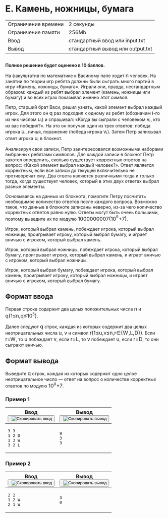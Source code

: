 <div class="problem__statement text" data-bem="{&quot;problem__statement&quot;:{}}">
<div class="problem-statement">
   <div class="header">
      <h1 class="title">E. Камень, ножницы, бумага</h1>
      <table>
         <tbody><tr class="time-limit">
            <td class="property-title">Ограничение времени</td>
            <td>2&nbsp;секунды</td>
         </tr>
         <tr class="memory-limit">
            <td class="property-title">Ограничение памяти</td>
            <td>256Mb</td>
         </tr>
         <tr class="input-file">
            <td class="property-title">Ввод</td>
            <td colspan="1">стандартный ввод или input.txt</td>
         </tr>
         <tr class="output-file">
            <td class="property-title">Вывод</td>
            <td colspan="1">стандартный вывод или output.txt</td>
         </tr>
      </tbody></table>
   </div>
   <h2></h2>
   <div class="legend">
      <!--l. 48-->
      <p style="text-indent: 0em;"><span style="font-weight: bold;">Полное решение будет оценено в 10 баллов.</span><!--l. 50-->
      </p><p style="text-indent: 0em;">На факультатив по математике к Васиному папе ходит <!--l. 50--><span class="MathJax_Preview" style="color: inherit; display: none;"></span><span id="MathJax-Element-1-Frame" class="mjx-chtml MathJax_CHTML" tabindex="0" style="font-size: 117%;"><span id="MJXc-Node-1" class="mjx-math" style="text-indent: 0em;"><span id="MJXc-Node-2" class="mjx-mrow"><span id="MJXc-Node-3" class="mjx-mi"><span class="mjx-char MJXc-TeX-math-I" style="padding-top: 0.247em; padding-bottom: 0.308em;">n</span></span></span></span></span><script type="math/mml" id="MathJax-Element-1"><math display="inline" style="text-indent:
      0em;" xmlns="http://www.w3.org/1998/Math/MathML"><mi>n</mi></math></script> человек. На занятии по теории игр ребята должны были сыграть
      много партий в игру «Камень, ножницы, бумага». Играли они, правда, нестандартным образом: каждый из ребят выбрал элемент (камень,
      ножницы или бумагу) и во всех играх показывал именно этот символ. <!--l. 52-->
      </p><p style="text-indent: 0em;">Петр, старший брат Васи, решил узнать, какой элемент выбрал каждый игрок. Для этого он <!--l.
      52--><span class="MathJax_Preview" style="color: inherit; display: none;"></span><span id="MathJax-Element-2-Frame" class="mjx-chtml MathJax_CHTML" tabindex="0" style="font-size: 117%;"><span id="MJXc-Node-4" class="mjx-math" style="text-indent: 0em;"><span id="MJXc-Node-5" class="mjx-mrow"><span id="MJXc-Node-6" class="mjx-mi"><span class="mjx-char MJXc-TeX-math-I" style="padding-top: 0.247em; padding-bottom: 0.491em; padding-right: 0.014em;">q</span></span></span></span></span><script type="math/mml" id="MathJax-Element-2"><math display="inline" style="text-indent: 0em;" xmlns="http://www.w3.org/1998/Math/MathML"><mi>q</mi></math></script> раз подходил
      к одному из ребят (обозначим <!--l. 52--><span class="MathJax_Preview" style="color: inherit; display: none;"></span><span id="MathJax-Element-3-Frame" class="mjx-chtml MathJax_CHTML" tabindex="0" style="font-size: 117%;"><span id="MJXc-Node-7" class="mjx-math" style="text-indent: 0em;"><span id="MJXc-Node-8" class="mjx-mrow"><span id="MJXc-Node-9" class="mjx-mi"><span class="mjx-char MJXc-TeX-math-I" style="padding-top: 0.43em; padding-bottom: 0.308em;">i</span></span></span></span></span><script type="math/mml" id="MathJax-Element-3"><math display="inline" style="text-indent: 0em;" xmlns="http://www.w3.org/1998/Math/MathML"><mi>i</mi></math></script>-го
      из них числом <!--l. 52--><span class="MathJax_Preview" style="color: inherit; display: none;"></span><span id="MathJax-Element-4-Frame" class="mjx-chtml MathJax_CHTML" tabindex="0" style="font-size: 117%;"><span id="MJXc-Node-10" class="mjx-math" style="text-indent: 0em;"><span id="MJXc-Node-11" class="mjx-mrow"><span id="MJXc-Node-12" class="mjx-msub"><span class="mjx-base"><span id="MJXc-Node-13" class="mjx-mrow"><span id="MJXc-Node-14" class="mjx-mi"><span class="mjx-char MJXc-TeX-math-I" style="padding-top: 0.247em; padding-bottom: 0.308em;">u</span></span></span></span><span class="mjx-sub" style="font-size: 70.7%; vertical-align: -0.212em; padding-right: 0.071em;"><span id="MJXc-Node-15" class="mjx-mrow" style=""><span id="MJXc-Node-16" class="mjx-mi"><span class="mjx-char MJXc-TeX-math-I" style="padding-top: 0.43em; padding-bottom: 0.308em;">i</span></span></span></span></span></span></span></span><script type="math/mml" id="MathJax-Element-4"><math display="inline" style="text-indent: 0em;" xmlns="http://www.w3.org/1998/Math/MathML"><msub><mrow><mi>u</mi></mrow><mrow><mi>i</mi></mrow></msub></math></script>)
      и спрашивал: «Когда вы сыграли с человеком <!--l. 52--><span class="MathJax_Preview" style="color: inherit; display: none;"></span><span id="MathJax-Element-5-Frame" class="mjx-chtml MathJax_CHTML" tabindex="0" style="font-size: 117%;"><span id="MJXc-Node-17" class="mjx-math" style="text-indent: 0em;"><span id="MJXc-Node-18" class="mjx-mrow"><span id="MJXc-Node-19" class="mjx-msub"><span class="mjx-base"><span id="MJXc-Node-20" class="mjx-mrow"><span id="MJXc-Node-21" class="mjx-mi"><span class="mjx-char MJXc-TeX-math-I" style="padding-top: 0.247em; padding-bottom: 0.308em;">v</span></span></span></span><span class="mjx-sub" style="font-size: 70.7%; vertical-align: -0.212em; padding-right: 0.071em;"><span id="MJXc-Node-22" class="mjx-mrow" style=""><span id="MJXc-Node-23" class="mjx-mi"><span class="mjx-char MJXc-TeX-math-I" style="padding-top: 0.43em; padding-bottom: 0.308em;">i</span></span></span></span></span></span></span></span><script type="math/mml" id="MathJax-Element-5"><math display="inline" style="text-indent: 0em;" xmlns="http://www.w3.org/1998/Math/MathML"><msub><mrow><mi>v</mi></mrow><mrow><mi>i</mi></mrow></msub></math></script>,
      кто из вас победил?». На это он получал один из трех ответов: победа игрока <!--l. 52--><span class="MathJax_Preview" style="color: inherit; display: none;"></span><span id="MathJax-Element-6-Frame" class="mjx-chtml MathJax_CHTML" tabindex="0" style="font-size: 117%;"><span id="MJXc-Node-24" class="mjx-math" style="text-indent: 0em;"><span id="MJXc-Node-25" class="mjx-mrow"><span id="MJXc-Node-26" class="mjx-msub"><span class="mjx-base"><span id="MJXc-Node-27" class="mjx-mrow"><span id="MJXc-Node-28" class="mjx-mi"><span class="mjx-char MJXc-TeX-math-I" style="padding-top: 0.247em; padding-bottom: 0.308em;">u</span></span></span></span><span class="mjx-sub" style="font-size: 70.7%; vertical-align: -0.212em; padding-right: 0.071em;"><span id="MJXc-Node-29" class="mjx-mrow" style=""><span id="MJXc-Node-30" class="mjx-mi"><span class="mjx-char MJXc-TeX-math-I" style="padding-top: 0.43em; padding-bottom: 0.308em;">i</span></span></span></span></span></span></span></span><script type="math/mml" id="MathJax-Element-6"><math display="inline" style="text-indent:
      0em;" xmlns="http://www.w3.org/1998/Math/MathML"><msub><mrow><mi>u</mi></mrow><mrow><mi>i</mi></mrow></msub></math></script>, ничья,
      поражение (победа игрока <!--l. 52--><span class="MathJax_Preview" style="color: inherit; display: none;"></span><span id="MathJax-Element-7-Frame" class="mjx-chtml MathJax_CHTML" tabindex="0" style="font-size: 117%;"><span id="MJXc-Node-31" class="mjx-math" style="text-indent: 0em;"><span id="MJXc-Node-32" class="mjx-mrow"><span id="MJXc-Node-33" class="mjx-msub"><span class="mjx-base"><span id="MJXc-Node-34" class="mjx-mrow"><span id="MJXc-Node-35" class="mjx-mi"><span class="mjx-char MJXc-TeX-math-I" style="padding-top: 0.247em; padding-bottom: 0.308em;">v</span></span></span></span><span class="mjx-sub" style="font-size: 70.7%; vertical-align: -0.212em; padding-right: 0.071em;"><span id="MJXc-Node-36" class="mjx-mrow" style=""><span id="MJXc-Node-37" class="mjx-mi"><span class="mjx-char MJXc-TeX-math-I" style="padding-top: 0.43em; padding-bottom: 0.308em;">i</span></span></span></span></span></span></span></span><script type="math/mml" id="MathJax-Element-7"><math display="inline" style="text-indent: 0em;" xmlns="http://www.w3.org/1998/Math/MathML"><msub><mrow><mi>v</mi></mrow><mrow><mi>i</mi></mrow></msub></math></script>).
      Затем Петр записывал ответ игрока <!--l. 52--><span class="MathJax_Preview" style="color: inherit; display: none;"></span><span id="MathJax-Element-8-Frame" class="mjx-chtml MathJax_CHTML" tabindex="0" style="font-size: 117%;"><span id="MJXc-Node-38" class="mjx-math" style="text-indent: 0em;"><span id="MJXc-Node-39" class="mjx-mrow"><span id="MJXc-Node-40" class="mjx-msub"><span class="mjx-base"><span id="MJXc-Node-41" class="mjx-mrow"><span id="MJXc-Node-42" class="mjx-mi"><span class="mjx-char MJXc-TeX-math-I" style="padding-top: 0.247em; padding-bottom: 0.308em;">u</span></span></span></span><span class="mjx-sub" style="font-size: 70.7%; vertical-align: -0.212em; padding-right: 0.071em;"><span id="MJXc-Node-43" class="mjx-mrow" style=""><span id="MJXc-Node-44" class="mjx-mi"><span class="mjx-char MJXc-TeX-math-I" style="padding-top: 0.43em; padding-bottom: 0.308em;">i</span></span></span></span></span></span></span></span><script type="math/mml" id="MathJax-Element-8"><math display="inline" style="text-indent: 0em;" xmlns="http://www.w3.org/1998/Math/MathML"><msub><mrow><mi>u</mi></mrow><mrow><mi>i</mi></mrow></msub></math></script>
      в блокнот. <!--l. 54-->
      </p><p style="text-indent: 0em;">Анализируя свои записи, Петр заинтересовался возможными наборами выбранных ребятами символов.
      Для каждой записи в блокнот Петр захотел определить, сколько существует корректных ответов на вопрос: «Какой элемент выбрал
      каждый человек?». Ответ является корректным, если все записи до текущей включительно не противоречат ему. Два ответа являются
      различными тогда и только тогда, когда существует человек, который в этих двух ответах выбрал разные элементы. <!--l. 56-->
      </p><p style="text-indent: 0em;">Основываясь на данных из блокнота, помогите Петру посчитать необходимое количество ответов
      после каждого вопроса. Возможно такое, что данные в блокноте записаны неверно, из-за чего количество корректных ответов равно
      нулю. Ответы могут быть очень большими, поэтому выведите их по модулю <!--l. 56--><span class="MathJax_Preview" style="color: inherit; display: none;"></span><span id="MathJax-Element-9-Frame" class="mjx-chtml MathJax_CHTML" tabindex="0" style="font-size: 117%;"><span id="MJXc-Node-45" class="mjx-math" style="text-indent: 0em;"><span id="MJXc-Node-46" class="mjx-mrow"><span id="MJXc-Node-47" class="mjx-mn"><span class="mjx-char MJXc-TeX-main-R" style="padding-top: 0.369em; padding-bottom: 0.369em;">1</span></span><span id="MJXc-Node-48" class="mjx-mn"><span class="mjx-char MJXc-TeX-main-R" style="padding-top: 0.369em; padding-bottom: 0.369em;">0</span></span><span id="MJXc-Node-49" class="mjx-mn"><span class="mjx-char MJXc-TeX-main-R" style="padding-top: 0.369em; padding-bottom: 0.369em;">0</span></span><span id="MJXc-Node-50" class="mjx-mn"><span class="mjx-char MJXc-TeX-main-R" style="padding-top: 0.369em; padding-bottom: 0.369em;">0</span></span><span id="MJXc-Node-51" class="mjx-mn"><span class="mjx-char MJXc-TeX-main-R" style="padding-top: 0.369em; padding-bottom: 0.369em;">0</span></span><span id="MJXc-Node-52" class="mjx-mn"><span class="mjx-char MJXc-TeX-main-R" style="padding-top: 0.369em; padding-bottom: 0.369em;">0</span></span><span id="MJXc-Node-53" class="mjx-mn"><span class="mjx-char MJXc-TeX-main-R" style="padding-top: 0.369em; padding-bottom: 0.369em;">0</span></span><span id="MJXc-Node-54" class="mjx-mn"><span class="mjx-char MJXc-TeX-main-R" style="padding-top: 0.369em; padding-bottom: 0.369em;">0</span></span><span id="MJXc-Node-55" class="mjx-mn"><span class="mjx-char MJXc-TeX-main-R" style="padding-top: 0.369em; padding-bottom: 0.369em;">0</span></span><span id="MJXc-Node-56" class="mjx-mn"><span class="mjx-char MJXc-TeX-main-R" style="padding-top: 0.369em; padding-bottom: 0.369em;">7</span></span></span></span></span><script type="math/mml" id="MathJax-Element-9"><math display="inline" style="text-indent:
      0em;" xmlns="http://www.w3.org/1998/Math/MathML"><mn>1</mn><mn>0</mn><mn>0</mn><mn>0</mn><mn>0</mn><mn>0</mn><mn>0</mn><mn>0</mn><mn>0</mn><mn>7</mn></math></script><!--l.
      56--><span class="MathJax_Preview" style="color: inherit; display: none;"></span><span id="MathJax-Element-10-Frame" class="mjx-chtml MathJax_CHTML" tabindex="0" style="font-size: 117%;"><span id="MJXc-Node-57" class="mjx-math" style="text-indent: 0em;"><span id="MJXc-Node-58" class="mjx-mrow"><span id="MJXc-Node-59" class="mjx-mrow"><span id="MJXc-Node-60" class="mjx-mo"><span class="mjx-char MJXc-TeX-size1-R" style="padding-top: 0.614em; padding-bottom: 0.614em;">(</span></span><span id="MJXc-Node-61" class="mjx-mrow"><span id="MJXc-Node-62" class="mjx-mn"><span class="mjx-char MJXc-TeX-main-R" style="padding-top: 0.369em; padding-bottom: 0.369em;">1</span></span><span id="MJXc-Node-63" class="mjx-msup"><span class="mjx-base"><span id="MJXc-Node-64" class="mjx-mrow"><span id="MJXc-Node-65" class="mjx-mn"><span class="mjx-char MJXc-TeX-main-R" style="padding-top: 0.369em; padding-bottom: 0.369em;">0</span></span></span></span><span class="mjx-sup" style="font-size: 70.7%; vertical-align: 0.591em; padding-left: 0px; padding-right: 0.071em;"><span id="MJXc-Node-66" class="mjx-mrow" style=""><span id="MJXc-Node-67" class="mjx-mn"><span class="mjx-char MJXc-TeX-main-R" style="padding-top: 0.369em; padding-bottom: 0.369em;">9</span></span></span></span></span><span id="MJXc-Node-68" class="mjx-mo MJXc-space2"><span class="mjx-char MJXc-TeX-main-R" style="padding-top: 0.308em; padding-bottom: 0.43em;">+</span></span><span id="MJXc-Node-69" class="mjx-mn MJXc-space2"><span class="mjx-char MJXc-TeX-main-R" style="padding-top: 0.369em; padding-bottom: 0.369em;">7</span></span></span><span id="MJXc-Node-70" class="mjx-mo"><span class="mjx-char MJXc-TeX-size1-R" style="padding-top: 0.614em; padding-bottom: 0.614em;">)</span></span></span></span></span></span><script type="math/mml" id="MathJax-Element-10"><math display="inline" style="text-indent: 0em;" xmlns="http://www.w3.org/1998/Math/MathML"><mrow><mo>(</mo><mrow><mn>1</mn><msup><mrow><mn>0</mn></mrow><mrow><mn>9</mn></mrow></msup>
      <mo>+</mo> <mn>7</mn></mrow><mo>)</mo></mrow></math></script>. <!--l. 58-->
      </p><p style="text-indent: 0em;">Игрок, который выбрал камень, побеждает игрока, который выбрал ножницы, проигрывает игроку,
      который выбрал бумагу, и играет вничью с игроком, который выбрал камень. <!--l. 60-->
      </p><p style="text-indent: 0em;">Игрок, который выбрал ножницы, побеждает игрока, который выбрал бумагу, проигрывает игроку,
      который выбрал камень, и играет вничью с игроком, который выбрал ножницы. <!--l. 62-->
      </p><p style="text-indent: 0em;">Игрок, который выбрал бумагу, побеждает игрока, который выбрал камень, проигрывает игроку,
      который выбрал ножницы, и играет вничью с игроком, который выбрал бумагу. </p>
      <p></p>
      <p></p>
      <p></p>
      <p></p>
      <p></p>
      <p></p>
      <p></p>

   </div>
   <h2>Формат ввода</h2>
   <div class="input-specification">
      <!--l. 67-->
      <p style="text-indent: 0em;">Первая строка содержит два целых положительных числа <!--l. 67--><span class="MathJax_Preview" style="color: inherit; display: none;"></span><span id="MathJax-Element-11-Frame" class="mjx-chtml MathJax_CHTML" tabindex="0" style="font-size: 117%;"><span id="MJXc-Node-71" class="mjx-math" style="text-indent: 0em;"><span id="MJXc-Node-72" class="mjx-mrow"><span id="MJXc-Node-73" class="mjx-mi"><span class="mjx-char MJXc-TeX-math-I" style="padding-top: 0.247em; padding-bottom: 0.308em;">n</span></span></span></span></span><script type="math/mml" id="MathJax-Element-11"><math display="inline" style="text-indent:
      0em;" xmlns="http://www.w3.org/1998/Math/MathML"><mi>n</mi></math></script> и <!--l. 67--><span class="MathJax_Preview" style="color: inherit; display: none;"></span><span id="MathJax-Element-12-Frame" class="mjx-chtml MathJax_CHTML" tabindex="0" style="font-size: 117%;"><span id="MJXc-Node-74" class="mjx-math" style="text-indent: 0em;"><span id="MJXc-Node-75" class="mjx-mrow"><span id="MJXc-Node-76" class="mjx-mi"><span class="mjx-char MJXc-TeX-math-I" style="padding-top: 0.247em; padding-bottom: 0.491em; padding-right: 0.014em;">q</span></span></span></span></span><script type="math/mml" id="MathJax-Element-12"><math display="inline" style="text-indent:
      0em;" xmlns="http://www.w3.org/1998/Math/MathML"><mi>q</mi></math></script><!--l. 67--><span class="MathJax_Preview" style="color: inherit; display: none;"></span><span id="MathJax-Element-13-Frame" class="mjx-chtml MathJax_CHTML" tabindex="0" style="font-size: 117%;"><span id="MJXc-Node-77" class="mjx-math" style="text-indent: 0em;"><span id="MJXc-Node-78" class="mjx-mrow"><span id="MJXc-Node-79" class="mjx-mrow"><span id="MJXc-Node-80" class="mjx-mo"><span class="mjx-char MJXc-TeX-size1-R" style="padding-top: 0.614em; padding-bottom: 0.614em;">(</span></span><span id="MJXc-Node-81" class="mjx-mrow"><span id="MJXc-Node-82" class="mjx-mn"><span class="mjx-char MJXc-TeX-main-R" style="padding-top: 0.369em; padding-bottom: 0.369em;">1</span></span><span id="MJXc-Node-83" class="mjx-mo MJXc-space3"><span class="mjx-char MJXc-TeX-main-R" style="padding-top: 0.369em; padding-bottom: 0.491em;">≤</span></span><span id="MJXc-Node-84" class="mjx-mi MJXc-space3"><span class="mjx-char MJXc-TeX-math-I" style="padding-top: 0.247em; padding-bottom: 0.308em;">n</span></span><span id="MJXc-Node-85" class="mjx-mo"><span class="mjx-char MJXc-TeX-main-R" style="margin-top: -0.18em; padding-bottom: 0.553em;">,</span></span><span id="MJXc-Node-86" class="mjx-mi MJXc-space1"><span class="mjx-char MJXc-TeX-math-I" style="padding-top: 0.247em; padding-bottom: 0.491em; padding-right: 0.014em;">q</span></span><span id="MJXc-Node-87" class="mjx-mo MJXc-space3"><span class="mjx-char MJXc-TeX-main-R" style="padding-top: 0.369em; padding-bottom: 0.491em;">≤</span></span><span id="MJXc-Node-88" class="mjx-mn MJXc-space3"><span class="mjx-char MJXc-TeX-main-R" style="padding-top: 0.369em; padding-bottom: 0.369em;">1</span></span><span id="MJXc-Node-89" class="mjx-msup"><span class="mjx-base"><span id="MJXc-Node-90" class="mjx-mrow"><span id="MJXc-Node-91" class="mjx-mn"><span class="mjx-char MJXc-TeX-main-R" style="padding-top: 0.369em; padding-bottom: 0.369em;">0</span></span></span></span><span class="mjx-sup" style="font-size: 70.7%; vertical-align: 0.591em; padding-left: 0px; padding-right: 0.071em;"><span id="MJXc-Node-92" class="mjx-mrow" style=""><span id="MJXc-Node-93" class="mjx-mn"><span class="mjx-char MJXc-TeX-main-R" style="padding-top: 0.369em; padding-bottom: 0.369em;">5</span></span></span></span></span></span><span id="MJXc-Node-94" class="mjx-mo"><span class="mjx-char MJXc-TeX-size1-R" style="padding-top: 0.614em; padding-bottom: 0.614em;">)</span></span></span></span></span></span><script type="math/mml" id="MathJax-Element-13"><math display="inline" style="text-indent: 0em;" xmlns="http://www.w3.org/1998/Math/MathML"><mrow><mo>(</mo><mrow><mn>1</mn> <mo>≤</mo> <mi>n</mi><mo>,</mo><mi>q</mi> <mo>≤</mo>
      <mn>1</mn><msup><mrow><mn>0</mn></mrow><mrow><mn>5</mn></mrow></msup></mrow><mo>)</mo></mrow></math></script>. <!--l. 69-->
      </p><p style="text-indent: 0em;">Далее следуют <!--l. 69--><span class="MathJax_Preview" style="color: inherit; display: none;"></span><span id="MathJax-Element-14-Frame" class="mjx-chtml MathJax_CHTML" tabindex="0" style="font-size: 117%;"><span id="MJXc-Node-95" class="mjx-math" style="text-indent: 0em;"><span id="MJXc-Node-96" class="mjx-mrow"><span id="MJXc-Node-97" class="mjx-mi"><span class="mjx-char MJXc-TeX-math-I" style="padding-top: 0.247em; padding-bottom: 0.491em; padding-right: 0.014em;">q</span></span></span></span></span><script type="math/mml" id="MathJax-Element-14"><math display="inline" style="text-indent: 0em;" xmlns="http://www.w3.org/1998/Math/MathML"><mi>q</mi></math></script>
      строк, каждая из которых содержит два целых неотрицательных числа <!--l. 69--><span class="MathJax_Preview" style="color: inherit; display: none;"></span><span id="MathJax-Element-15-Frame" class="mjx-chtml MathJax_CHTML" tabindex="0" style="font-size: 117%;"><span id="MJXc-Node-98" class="mjx-math" style="text-indent: 0em;"><span id="MJXc-Node-99" class="mjx-mrow"><span id="MJXc-Node-100" class="mjx-mi"><span class="mjx-char MJXc-TeX-math-I" style="padding-top: 0.247em; padding-bottom: 0.308em;">u</span></span></span></span></span><script type="math/mml" id="MathJax-Element-15"><math display="inline" style="text-indent: 0em;" xmlns="http://www.w3.org/1998/Math/MathML"><mi>u</mi></math></script>, <!--l. 69--><span class="MathJax_Preview" style="color: inherit; display: none;"></span><span id="MathJax-Element-16-Frame" class="mjx-chtml MathJax_CHTML" tabindex="0" style="font-size: 117%;"><span id="MJXc-Node-101" class="mjx-math" style="text-indent: 0em;"><span id="MJXc-Node-102" class="mjx-mrow"><span id="MJXc-Node-103" class="mjx-mi"><span class="mjx-char MJXc-TeX-math-I" style="padding-top: 0.247em; padding-bottom: 0.308em;">v</span></span></span></span></span><script type="math/mml" id="MathJax-Element-16"><math display="inline" style="text-indent: 0em;" xmlns="http://www.w3.org/1998/Math/MathML"><mi>v</mi></math></script> и символ <!--l. 69--><span class="MathJax_Preview" style="color: inherit; display: none;"></span><span id="MathJax-Element-17-Frame" class="mjx-chtml MathJax_CHTML" tabindex="0" style="font-size: 117%;"><span id="MJXc-Node-104" class="mjx-math" style="text-indent: 0em;"><span id="MJXc-Node-105" class="mjx-mrow"><span id="MJXc-Node-106" class="mjx-mi"><span class="mjx-char MJXc-TeX-math-I" style="padding-top: 0.247em; padding-bottom: 0.308em;">r</span></span></span></span></span><script type="math/mml" id="MathJax-Element-17"><math display="inline" style="text-indent:
      0em;" xmlns="http://www.w3.org/1998/Math/MathML"><mi>r</mi></math></script><!--l. 69--><span class="MathJax_Preview" style="color: inherit; display: none;"></span><span id="MathJax-Element-18-Frame" class="mjx-chtml MathJax_CHTML" tabindex="0" style="font-size: 117%;"><span id="MJXc-Node-107" class="mjx-math" style="text-indent: 0em;"><span id="MJXc-Node-108" class="mjx-mrow"><span id="MJXc-Node-109" class="mjx-mspace" style="width: 1em; height: 0px;"></span><span id="MJXc-Node-110" class="mjx-mrow"><span id="MJXc-Node-111" class="mjx-mo"><span class="mjx-char MJXc-TeX-main-R" style="padding-top: 0.491em; padding-bottom: 0.614em;">(</span></span><span id="MJXc-Node-112" class="mjx-mrow"><span id="MJXc-Node-113" class="mjx-mn"><span class="mjx-char MJXc-TeX-main-R" style="padding-top: 0.369em; padding-bottom: 0.369em;">1</span></span><span id="MJXc-Node-114" class="mjx-mo MJXc-space3"><span class="mjx-char MJXc-TeX-main-R" style="padding-top: 0.369em; padding-bottom: 0.491em;">≤</span></span><span id="MJXc-Node-115" class="mjx-mi MJXc-space3"><span class="mjx-char MJXc-TeX-math-I" style="padding-top: 0.247em; padding-bottom: 0.308em;">u</span></span><span id="MJXc-Node-116" class="mjx-mo"><span class="mjx-char MJXc-TeX-main-R" style="margin-top: -0.18em; padding-bottom: 0.553em;">,</span></span><span id="MJXc-Node-117" class="mjx-mi MJXc-space1"><span class="mjx-char MJXc-TeX-math-I" style="padding-top: 0.247em; padding-bottom: 0.308em;">v</span></span><span id="MJXc-Node-118" class="mjx-mo MJXc-space3"><span class="mjx-char MJXc-TeX-main-R" style="padding-top: 0.369em; padding-bottom: 0.491em;">≤</span></span><span id="MJXc-Node-119" class="mjx-mi MJXc-space3"><span class="mjx-char MJXc-TeX-math-I" style="padding-top: 0.247em; padding-bottom: 0.308em;">n</span></span><span id="MJXc-Node-120" class="mjx-mo"><span class="mjx-char MJXc-TeX-main-R" style="margin-top: -0.18em; padding-bottom: 0.553em;">,</span></span><span id="MJXc-Node-121" class="mjx-mi MJXc-space1"><span class="mjx-char MJXc-TeX-math-I" style="padding-top: 0.247em; padding-bottom: 0.308em;">r</span></span><span id="MJXc-Node-122" class="mjx-mo MJXc-space3"><span class="mjx-char MJXc-TeX-main-R" style="padding-top: 0.247em; padding-bottom: 0.369em;">∈</span></span><span id="MJXc-Node-123" class="mjx-mrow MJXc-space3"><span id="MJXc-Node-124" class="mjx-mo"><span class="mjx-char MJXc-TeX-main-R" style="padding-top: 0.491em; padding-bottom: 0.614em;">{</span></span><span id="MJXc-Node-125" class="mjx-mrow"><span id="MJXc-Node-126" class="mjx-mi"><span class="mjx-char MJXc-TeX-math-I" style="padding-top: 0.491em; padding-bottom: 0.308em; padding-right: 0.104em;">W</span></span><span id="MJXc-Node-127" class="mjx-mo"><span class="mjx-char MJXc-TeX-main-R" style="margin-top: -0.18em; padding-bottom: 0.553em;">,</span></span><span id="MJXc-Node-128" class="mjx-mi MJXc-space1"><span class="mjx-char MJXc-TeX-math-I" style="padding-top: 0.491em; padding-bottom: 0.308em;">L</span></span><span id="MJXc-Node-129" class="mjx-mo"><span class="mjx-char MJXc-TeX-main-R" style="margin-top: -0.18em; padding-bottom: 0.553em;">,</span></span><span id="MJXc-Node-130" class="mjx-mi MJXc-space1"><span class="mjx-char MJXc-TeX-math-I" style="padding-top: 0.491em; padding-bottom: 0.308em;">D</span></span></span><span id="MJXc-Node-131" class="mjx-mo"><span class="mjx-char MJXc-TeX-main-R" style="padding-top: 0.491em; padding-bottom: 0.614em;">}</span></span></span></span><span id="MJXc-Node-132" class="mjx-mo"><span class="mjx-char MJXc-TeX-main-R" style="padding-top: 0.491em; padding-bottom: 0.614em;">)</span></span></span></span></span></span><script type="math/mml" id="MathJax-Element-18"><math display="inline" style="text-indent: 0em;" xmlns="http://www.w3.org/1998/Math/MathML"><mspace width="1em"><mrow><mo>(</mo><mrow><mn>1</mn> <mo>≤</mo> <mi>u</mi><mo>,</mo><mi>v</mi>
      <mo>≤</mo> <mi>n</mi><mo>,</mo><mi>r</mi> <mo>∈</mo><mrow><mo>{</mo><mrow><mi>W</mi><mo>,</mo><mi>L</mi><mo>,</mo><mi>D</mi></mrow><mo>}</mo></mrow></mrow><mo>)</mo></mrow></mspace></math></script>.
      Если <!--l. 69--><span class="MathJax_Preview" style="color: inherit; display: none;"></span><span id="MathJax-Element-19-Frame" class="mjx-chtml MathJax_CHTML" tabindex="0" style="font-size: 117%;"><span id="MJXc-Node-133" class="mjx-math" style="text-indent: 0em;"><span id="MJXc-Node-134" class="mjx-mrow"><span id="MJXc-Node-135" class="mjx-mi"><span class="mjx-char MJXc-TeX-math-I" style="padding-top: 0.247em; padding-bottom: 0.308em;">r</span></span><span id="MJXc-Node-136" class="mjx-mo MJXc-space3"><span class="mjx-char MJXc-TeX-main-R" style="padding-top: 0.064em; padding-bottom: 0.308em;">=</span></span><span id="MJXc-Node-137" class="mjx-mi MJXc-space3"><span class="mjx-char MJXc-TeX-math-I" style="padding-top: 0.491em; padding-bottom: 0.308em; padding-right: 0.104em;">W</span></span></span></span></span><script type="math/mml" id="MathJax-Element-19"><math display="inline" style="text-indent: 0em;" xmlns="http://www.w3.org/1998/Math/MathML"><mi>r</mi> <mo>=</mo>
      <mi>W</mi></math></script>, то <!--l. 69--><span class="MathJax_Preview" style="color: inherit; display: none;"></span><span id="MathJax-Element-20-Frame" class="mjx-chtml MathJax_CHTML" tabindex="0" style="font-size: 117%;"><span id="MJXc-Node-138" class="mjx-math" style="text-indent: 0em;"><span id="MJXc-Node-139" class="mjx-mrow"><span id="MJXc-Node-140" class="mjx-mi"><span class="mjx-char MJXc-TeX-math-I" style="padding-top: 0.247em; padding-bottom: 0.308em;">u</span></span></span></span></span><script type="math/mml" id="MathJax-Element-20"><math display="inline" style="text-indent: 0em;" xmlns="http://www.w3.org/1998/Math/MathML"><mi>u</mi></math></script>
      побеждает <!--l. 69--><span class="MathJax_Preview" style="color: inherit; display: none;"></span><span id="MathJax-Element-21-Frame" class="mjx-chtml MathJax_CHTML" tabindex="0" style="font-size: 117%;"><span id="MJXc-Node-141" class="mjx-math" style="text-indent: 0em;"><span id="MJXc-Node-142" class="mjx-mrow"><span id="MJXc-Node-143" class="mjx-mi"><span class="mjx-char MJXc-TeX-math-I" style="padding-top: 0.247em; padding-bottom: 0.308em;">v</span></span></span></span></span><script type="math/mml" id="MathJax-Element-21"><math display="inline" style="text-indent: 0em;" xmlns="http://www.w3.org/1998/Math/MathML"><mi>v</mi></math></script>,
      если <!--l. 69--><span class="MathJax_Preview" style="color: inherit; display: none;"></span><span id="MathJax-Element-22-Frame" class="mjx-chtml MathJax_CHTML" tabindex="0" style="font-size: 117%;"><span id="MJXc-Node-144" class="mjx-math" style="text-indent: 0em;"><span id="MJXc-Node-145" class="mjx-mrow"><span id="MJXc-Node-146" class="mjx-mi"><span class="mjx-char MJXc-TeX-math-I" style="padding-top: 0.247em; padding-bottom: 0.308em;">r</span></span><span id="MJXc-Node-147" class="mjx-mo MJXc-space3"><span class="mjx-char MJXc-TeX-main-R" style="padding-top: 0.064em; padding-bottom: 0.308em;">=</span></span><span id="MJXc-Node-148" class="mjx-mi MJXc-space3"><span class="mjx-char MJXc-TeX-math-I" style="padding-top: 0.491em; padding-bottom: 0.308em;">L</span></span></span></span></span><script type="math/mml" id="MathJax-Element-22"><math display="inline" style="text-indent: 0em;" xmlns="http://www.w3.org/1998/Math/MathML"><mi>r</mi> <mo>=</mo>
      <mi>L</mi></math></script>, то <!--l. 69--><span class="MathJax_Preview" style="color: inherit; display: none;"></span><span id="MathJax-Element-23-Frame" class="mjx-chtml MathJax_CHTML" tabindex="0" style="font-size: 117%;"><span id="MJXc-Node-149" class="mjx-math" style="text-indent: 0em;"><span id="MJXc-Node-150" class="mjx-mrow"><span id="MJXc-Node-151" class="mjx-mi"><span class="mjx-char MJXc-TeX-math-I" style="padding-top: 0.247em; padding-bottom: 0.308em;">v</span></span></span></span></span><script type="math/mml" id="MathJax-Element-23"><math display="inline" style="text-indent: 0em;" xmlns="http://www.w3.org/1998/Math/MathML"><mi>v</mi></math></script>
      побеждает <!--l. 69--><span class="MathJax_Preview" style="color: inherit; display: none;"></span><span id="MathJax-Element-24-Frame" class="mjx-chtml MathJax_CHTML" tabindex="0" style="font-size: 117%;"><span id="MJXc-Node-152" class="mjx-math" style="text-indent: 0em;"><span id="MJXc-Node-153" class="mjx-mrow"><span id="MJXc-Node-154" class="mjx-mi"><span class="mjx-char MJXc-TeX-math-I" style="padding-top: 0.247em; padding-bottom: 0.308em;">u</span></span></span></span></span><script type="math/mml" id="MathJax-Element-24"><math display="inline" style="text-indent: 0em;" xmlns="http://www.w3.org/1998/Math/MathML"><mi>u</mi></math></script>,
      если <!--l. 69--><span class="MathJax_Preview" style="color: inherit; display: none;"></span><span id="MathJax-Element-25-Frame" class="mjx-chtml MathJax_CHTML" tabindex="0" style="font-size: 117%;"><span id="MJXc-Node-155" class="mjx-math" style="text-indent: 0em;"><span id="MJXc-Node-156" class="mjx-mrow"><span id="MJXc-Node-157" class="mjx-mi"><span class="mjx-char MJXc-TeX-math-I" style="padding-top: 0.247em; padding-bottom: 0.308em;">r</span></span><span id="MJXc-Node-158" class="mjx-mo MJXc-space3"><span class="mjx-char MJXc-TeX-main-R" style="padding-top: 0.064em; padding-bottom: 0.308em;">=</span></span><span id="MJXc-Node-159" class="mjx-mi MJXc-space3"><span class="mjx-char MJXc-TeX-math-I" style="padding-top: 0.491em; padding-bottom: 0.308em;">D</span></span></span></span></span><script type="math/mml" id="MathJax-Element-25"><math display="inline" style="text-indent: 0em;" xmlns="http://www.w3.org/1998/Math/MathML"><mi>r</mi> <mo>=</mo>
      <mi>D</mi></math></script>, то они сыграют вничью. </p>
      <p></p>

   </div>
   <h2>Формат вывода</h2>
   <div class="output-specification">
      <!--l. 74-->
      <p style="text-indent: 0em;">Выведите <!--l. 74--><span class="MathJax_Preview" style="color: inherit; display: none;"></span><span id="MathJax-Element-26-Frame" class="mjx-chtml MathJax_CHTML" tabindex="0" style="font-size: 117%;"><span id="MJXc-Node-160" class="mjx-math" style="text-indent: 0em;"><span id="MJXc-Node-161" class="mjx-mrow"><span id="MJXc-Node-162" class="mjx-mi"><span class="mjx-char MJXc-TeX-math-I" style="padding-top: 0.247em; padding-bottom: 0.491em; padding-right: 0.014em;">q</span></span></span></span></span><script type="math/mml" id="MathJax-Element-26"><math display="inline" style="text-indent: 0em;" xmlns="http://www.w3.org/1998/Math/MathML"><mi>q</mi></math></script>
      строк, каждая из которых содержит одно целое неотрицательное число&nbsp;— ответ на вопрос о количестве корректных ответов
      по модулю <!--l. 74--><span class="MathJax_Preview" style="color: inherit; display: none;"></span><span id="MathJax-Element-27-Frame" class="mjx-chtml MathJax_CHTML" tabindex="0" style="font-size: 117%;"><span id="MJXc-Node-163" class="mjx-math" style="text-indent: 0em;"><span id="MJXc-Node-164" class="mjx-mrow"><span id="MJXc-Node-165" class="mjx-mn"><span class="mjx-char MJXc-TeX-main-R" style="padding-top: 0.369em; padding-bottom: 0.369em;">1</span></span><span id="MJXc-Node-166" class="mjx-msup"><span class="mjx-base"><span id="MJXc-Node-167" class="mjx-mrow"><span id="MJXc-Node-168" class="mjx-mn"><span class="mjx-char MJXc-TeX-main-R" style="padding-top: 0.369em; padding-bottom: 0.369em;">0</span></span></span></span><span class="mjx-sup" style="font-size: 70.7%; vertical-align: 0.591em; padding-left: 0px; padding-right: 0.071em;"><span id="MJXc-Node-169" class="mjx-mrow" style=""><span id="MJXc-Node-170" class="mjx-mn"><span class="mjx-char MJXc-TeX-main-R" style="padding-top: 0.369em; padding-bottom: 0.369em;">9</span></span></span></span></span><span id="MJXc-Node-171" class="mjx-mo MJXc-space2"><span class="mjx-char MJXc-TeX-main-R" style="padding-top: 0.308em; padding-bottom: 0.43em;">+</span></span><span id="MJXc-Node-172" class="mjx-mn MJXc-space2"><span class="mjx-char MJXc-TeX-main-R" style="padding-top: 0.369em; padding-bottom: 0.369em;">7</span></span></span></span></span><script type="math/mml" id="MathJax-Element-27"><math display="inline" style="text-indent: 0em;" xmlns="http://www.w3.org/1998/Math/MathML"><mn>1</mn><msup><mrow><mn>0</mn></mrow><mrow><mn>9</mn></mrow></msup>
      <mo>+</mo> <mn>7</mn></math></script>. </p>

   </div>
   <h3>Пример 1</h3>
   <table class="sample-tests">
      <thead>
         <tr>
            <th>Ввод<div class="problem__copy-sample"><button class="button button_theme_pseudo button_size_s button_only-icon_yes problem__copy-button problem__copy-button_type_input i-bem" data-bem="{&quot;button&quot;:{}}" role="button" type="button" title="Скопировать ввод"><span class="button__text">&nbsp;<img class="image button__icon button__icon_role_copy" src="//yastatic.net/lego/_/La6qi18Z8LwgnZdsAr1qy1GwCwo.gif" alt="Скопировать ввод"></span></button></div></th>
            <th>Вывод<div class="problem__copy-sample"><button class="button button_theme_pseudo button_size_s button_only-icon_yes problem__copy-button problem__copy-button_type_output i-bem" data-bem="{&quot;button&quot;:{}}" role="button" type="button" title="Скопировать вывод"><span class="button__text">&nbsp;<img class="image button__icon button__icon_role_copy" src="//yastatic.net/lego/_/La6qi18Z8LwgnZdsAr1qy1GwCwo.gif" alt="Скопировать вывод"></span></button></div></th>
         </tr>
      </thead>
      <tbody>
         <tr>
            <td><pre>3 3
1 2 D
1 3 W
3 2 L
</pre></td>
            <td><pre>9
3
3
</pre></td>
         </tr>
      </tbody>
   </table>
   <h3>Пример 2</h3>
   <table class="sample-tests">
      <thead>
         <tr>
            <th>Ввод<div class="problem__copy-sample"><button class="button button_theme_pseudo button_size_s button_only-icon_yes problem__copy-button problem__copy-button_type_input i-bem" data-bem="{&quot;button&quot;:{}}" role="button" type="button" title="Скопировать ввод"><span class="button__text">&nbsp;<img class="image button__icon button__icon_role_copy" src="//yastatic.net/lego/_/La6qi18Z8LwgnZdsAr1qy1GwCwo.gif" alt="Скопировать ввод"></span></button></div></th>
            <th>Вывод<div class="problem__copy-sample"><button class="button button_theme_pseudo button_size_s button_only-icon_yes problem__copy-button problem__copy-button_type_output i-bem" data-bem="{&quot;button&quot;:{}}" role="button" type="button" title="Скопировать вывод"><span class="button__text">&nbsp;<img class="image button__icon button__icon_role_copy" src="//yastatic.net/lego/_/La6qi18Z8LwgnZdsAr1qy1GwCwo.gif" alt="Скопировать вывод"></span></button></div></th>
         </tr>
      </thead>
      <tbody>
         <tr>
            <td><pre>2 2
1 2 W
2 1 W
</pre></td>
            <td><pre>3
0
</pre></td>
         </tr>
      </tbody>
   </table>
</div></div>